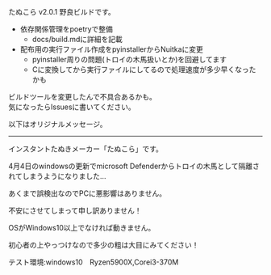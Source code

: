 たぬこら v2.0.1 野良ビルドです。

- 依存関係管理をpoetryで整備
  - docs/build.mdに詳細を記載
- 配布用の実行ファイル作成をpyinstallerからNuitkaに変更
  - pyinstaller周りの問題(トロイの木馬扱いとか)を回避してます
  - Cに変換してから実行ファイルにしてるので処理速度が多少早くなったかも
  
ビルドツールを変更したんで不具合あるかも。  
気になったらIssuesに書いてください。

以下はオリジナルメッセージ。

----
インスタントたぬきメーカー「たぬこら」です。



4月4日のwindowsの更新でmicrosoft Defenderからトロイの木馬として隔離されてしまうようになりました…

あくまで誤検出なのでPCに悪影響はありません。

不安にさせてしまって申し訳ありません！




OSがWindows10以上でなければ動きません。

初心者の上やっつけなので多少の粗は大目にみてください！

テスト環境:windows10　Ryzen5900X,Corei3-370M


